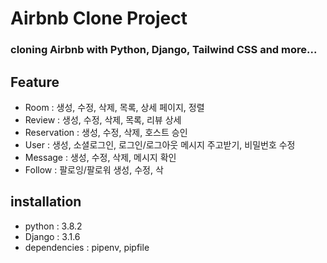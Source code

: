 # Airbnb Clone Project
### cloning Airbnb with Python, Django, Tailwind CSS and more...

## Feature
- Room : 생성, 수정, 삭제, 목록, 상세 페이지, 정렬
- Review : 생성, 수정, 삭제, 목록, 리뷰 상세
- Reservation : 생성, 수정, 삭제, 호스트 승인
- User : 생성, 소셜로그인, 로그인/로그아웃 메시지 주고받기, 비밀번호 수정
- Message : 생성, 수정, 삭제, 메시지 확인
- Follow : 팔로잉/팔로워 생성, 수정, 삭

## installation
- python : 3.8.2
- Django : 3.1.6
- dependencies : pipenv, pipfile



